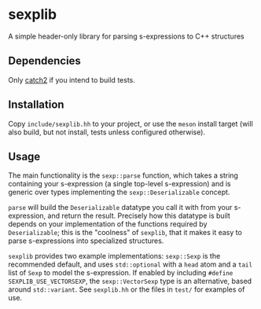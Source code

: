 # sexplib
A simple header-only library for parsing s-expressions to C++ structures

## Dependencies
Only [catch2](https://github.com/catchorg/Catch2) if you intend to build tests.

## Installation
Copy `include/sexplib.hh` to your project, or use the `meson` install target (will also build, but not install, tests unless configured otherwise).

## Usage
The main functionality is the `sexp::parse` function, which takes a string containing your s-expression (a single top-level s-expression) and is generic over types implementing the `sexp::Deserializable` concept.

`parse` will build the `Deserializable` datatype you call it with from your s-expression, and return the result. Precisely how this datatype is built depends on your implementation of the functions required by `Deserializable`; this is the "coolness" of `sexplib`, that it makes it easy to parse s-expressions into specialized structures.

`sexplib` provides two example implementations: `sexp::Sexp` is the recommended default, and uses `std::optional` with a `head` atom and a `tail` list of `Sexp` to model the s-expression. If enabled by including `#define SEXPLIB_USE_VECTORSEXP`, the `sexp::VectorSexp` type is an alternative, based around `std::variant`. See `sexplib.hh` or the files in `test/` for examples of use.
